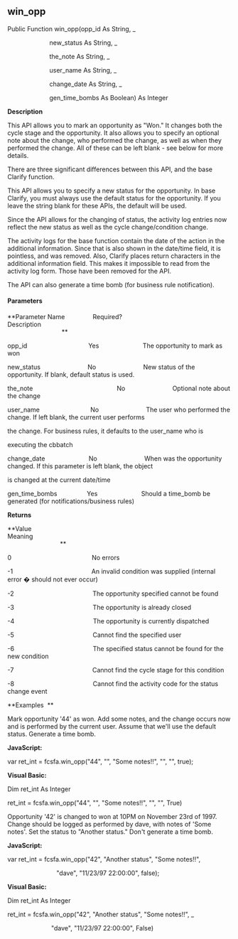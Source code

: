 win_opp
-------

Public Function win_opp(opp_id As String, _

                        new_status As String, _

                        the_note As String, _

                        user_name As String, _

                        change_date As String, _

                        gen_time_bombs As Boolean) As Integer

**Description**

This API allows you to mark an opportunity as "Won." It changes both the cycle stage and the opportunity. It also allows you to specify an optional note about the change, who performed the change, as well as when they performed the change. All of these can be left blank - see below for more details.

There are three significant differences between this API, and the base Clarify function.

 This API allows you to specify a new status for the opportunity. In base Clarify, you must always use the default status for the opportunity. If you leave the string blank for these APIs, the default will be used.

 Since the API allows for the changing of status, the activity log entries now reflect the new status as well as the cycle change/condition change.

 The activity logs for the base function contain the date of the action in the additional information. Since that is also shown in the date/time field, it is pointless, and was removed. Also, Clarify places return characters in the additional information field. This makes it impossible to read from the activity log form. Those have been removed for the API.

The API can also generate a time bomb (for business rule notification).

#### Parameters
**Parameter Name                Required?             Description                                                                                                          **

opp_id                                   Yes                         The opportunity to mark as won

new_status                           No                           New status of the opportunity. If blank, default status is used.

the_note                                                No                           Optional note about the change

user_name                             No                           The user who performed the change. If left blank, the current user performs

the change. For business rules, it defaults to the user_name who is

executing the cbbatch

change_date                         No                           When was the opportunity changed. If this parameter is left blank, the object

is changed at the current date/time

gen_time_bombs                 Yes                         Should a time_bomb be generated (for notifications/business rules)

**Returns**

**Value                                     Meaning                                                                                                                                               **

0                                              No errors

-1                                             An invalid condition was supplied (internal error � should not ever occur)

-2                                             The opportunity specified cannot be found

-3                                             The opportunity is already closed

-4                                             The opportunity is currently dispatched

-5                                             Cannot find the specified user

-6                                             The specified status cannot be found for the new condition

-7                                             Cannot find the cycle stage for this condition

-8                                             Cannot find the activity code for the status change event

**Examples  **

 Mark opportunity '44' as won. Add some notes, and the change occurs now and is performed by the current user. Assume that we'll use the default status. Generate a time bomb.

**JavaScript:**

var ret_int = fcsfa.win_opp("44", "", "Some notes!!", "", "", true);

**Visual Basic:**

Dim ret_int As Integer

ret_int = fcsfa.win_opp("44", "", "Some notes!!", "", "", True)

 Opportunity '42' is changed to won at 10PM on November 23rd of 1997. Change should be logged as performed by dave, with notes of 'Some notes'. Set the status to "Another status." Don't generate a time bomb.

**JavaScript:**

var ret_int = fcsfa.win_opp("42", "Another status", "Some notes!!",

                            "dave", "11/23/97 22:00:00", false);

**Visual Basic:**

Dim ret_int As Integer

ret_int = fcsfa.win_opp("42", "Another status", "Some notes!!", _

                         "dave", "11/23/97 22:00:00", False)